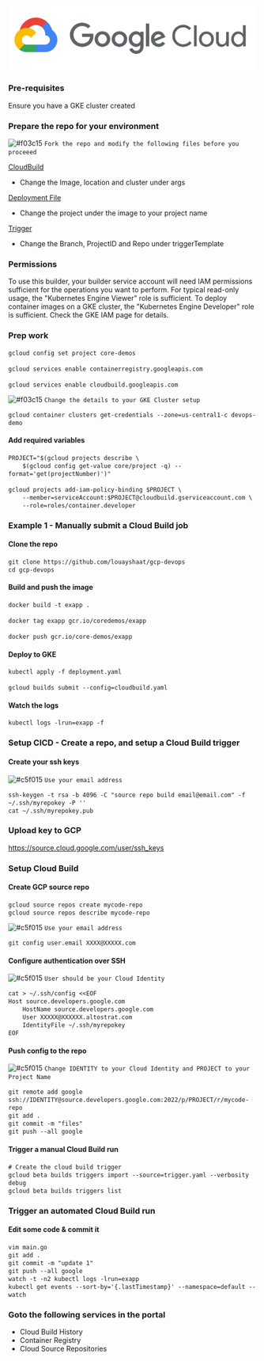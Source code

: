 ![google](google.png)

### Pre-requisites
Ensure you have a GKE cluster created
###


### Prepare the repo for your environment

 ![#f03c15](https://via.placeholder.com/15/f03c15/f03c15.png) `Fork the repo and modify the following files before you proceeed`

[CloudBuild](cloudbuild.yaml)
- Change the Image, location and cluster under args

[Deployment File](deployment.yaml)
- Change the project under the image to your project name

[Trigger](trigger.yaml)
- Change the Branch, ProjectID and Repo under triggerTemplate




### Permissions
To use this builder, your builder service account will need IAM permissions sufficient for the operations you want to perform. For typical read-only usage, the "Kubernetes Engine Viewer" role is sufficient. To deploy container images on a GKE cluster, the "Kubernetes Engine Developer" role is sufficient. Check the GKE IAM page for details.


### Prep work
```
gcloud config set project core-demos

gcloud services enable containerregistry.googleapis.com

gcloud services enable cloudbuild.googleapis.com

```


 ![#f03c15](https://via.placeholder.com/15/f03c15/f03c15.png) `Change the details to your GKE Cluster setup`

```
gcloud container clusters get-credentials --zone=us-central1-c devops-demo
```
#### Add required variables
```
PROJECT="$(gcloud projects describe \
    $(gcloud config get-value core/project -q) --format='get(projectNumber)')"

gcloud projects add-iam-policy-binding $PROJECT \
    --member=serviceAccount:$PROJECT@cloudbuild.gserviceaccount.com \
    --role=roles/container.developer
```

### Example 1 - Manually submit a Cloud Build job

#### Clone the repo
```
git clone https://github.com/louayshaat/gcp-devops
cd gcp-devops
```

#### Build and push the image
```
docker build -t exapp .

docker tag exapp gcr.io/coredemos/exapp

docker push gcr.io/core-demos/exapp
```
#### Deploy to GKE
```
kubectl apply -f deployment.yaml

gcloud builds submit --config=cloudbuild.yaml
```
#### Watch the logs
```
kubectl logs -lrun=exapp -f
```

### Setup CICD - Create a repo, and setup a Cloud Build trigger

#### Create your ssh keys
![#c5f015](https://via.placeholder.com/15/c5f015/c5f015.png) `Use your email address`
```
ssh-keygen -t rsa -b 4096 -C "source repo build email@email.com" -f ~/.ssh/myrepokey -P ''
cat ~/.ssh/myrepokey.pub
```
### Upload key to GCP

https://source.cloud.google.com/user/ssh_keys

### Setup Cloud Build


#### Create GCP source repo
```
gcloud source repos create mycode-repo
gcloud source repos describe mycode-repo
```
![#c5f015](https://via.placeholder.com/15/c5f015/c5f015.png) `Use your email address`
```
git config user.email XXXX@XXXXX.com
```
#### Configure authentication over SSH

![#c5f015](https://via.placeholder.com/15/c5f015/c5f015.png) `User should be your Cloud Identity`
```
cat > ~/.ssh/config <<EOF
Host source.developers.google.com
    HostName source.developers.google.com
    User XXXXX@XXXXXX.altostrat.com
    IdentityFile ~/.ssh/myrepokey
EOF
```

#### Push config  to the repo
![#c5f015](https://via.placeholder.com/15/c5f015/c5f015.png) `Change IDENTITY to your Cloud Identity and PROJECT to your Project Name`
```
git remote add google ssh://IDENTITY@source.developers.google.com:2022/p/PROJECT/r/mycode-repo
git add .
git commit -m "files"
git push --all google
```

#### Trigger a manual Cloud Build run
```
# Create the cloud build trigger
gcloud beta builds triggers import --source=trigger.yaml --verbosity debug
gcloud beta builds triggers list
```

### Trigger an automated Cloud Build run


#### Edit some code & commit it
```
vim main.go
git add .
git commit -m "update 1"
git push --all google
watch -t -n2 kubectl logs -lrun=exapp
kubectl get events --sort-by='{.lastTimestamp}' --namespace=default --watch
```

### Goto the following services in the portal
 * Cloud Build History
 * Container Registry
 * Cloud Source Repositories
